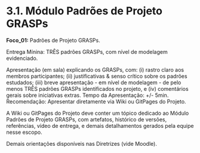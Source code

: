 # 3.1. Módulo Padrões de Projeto GRASPs

**Foco_01:** Padrões de Projeto GRASPs.

Entrega Mínina: TRÊS padrões GRASPs, com nível de modelagem evidenciado.

Apresentação (em sala) explicando os GRASPs, com: (i) rastro claro aos membros participantes; (ii) justificativas & senso crítico sobre os padrões estudados; (iii) breve apresentação - em nível de modelagem - de pelo menos TRÊS padrões GRASPs identificados no projeto, e (iv) comentários gerais sobre iniciativas extras. Tempo da Apresentação: +/- 5min. Recomendação: Apresentar diretamente via Wiki ou GitPages do Projeto.

A Wiki ou GitPages do Projeto deve conter um tópico dedicado ao Módulo Padrões de Projeto GRASPs, com artefatos, histórico de versões, referências, vídeo de entrega, e demais detalhamentos gerados pela equipe nesse escopo.

Demais orientações disponíveis nas Diretrizes (vide Moodle).
